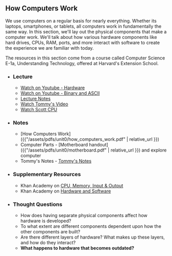 ## How Computers Work

We use computers on a regular basis for nearly everything. Whether its laptops, smartphones, or tablets, all computers work in fundamentally the same way. In this section, we'll lay out the physical components that make a computer work. We'll talk about how various hardware components like hard drives, CPUs, RAM, ports, and more interact with software to create the experience we are familiar with today.

The resources in this section come from a course called Computer Science E-1a, Understanding Technology, offered at Harvard's Extension School.

- ### Lecture
  - [Watch on Youtube - Hardware](https://www.youtube.com/embed/6mbFO0ZLMW8?start=984&end=3540;)
  - [Watch on Youtube - Binary and ASCII](https://www.youtube.com/embed/6mbFO0ZLMW8?end=984;)
  - [Lecture Notes](https://cdn.cs50.net/cscie1a/2017/fall/lectures/hardware/notes/hardware.html)
  - [Watch Tommy's Video](https://youtu.be/Q2mOfJSG7rc)
  - [Watch Scott CPU](https://www.youtube.com/embed/cNN_tTXABUA)
  
<!--  - [Watch on Youtube](https://www.youtube.com/embed/6mbFO0ZLMW8)
  - [Watch on the CS50 Video Player](https://video.cs50.net/cscie1a/2017/fall/lectures/hardware)
  - [Download Lecture](https://cdn.cs50.net/cscie1a/2017/fall/lectures/hardware/hardware-720p.mp4?download) -->
- ### Notes
  - [How Computers Work]({{"/assets/pdfs/unit0/how_computers_work.pdf" | relative_url }})
  - Computer Parts - [Motherboard handout]({{"/assets/pdfs/unit0/motherboard.pdf" | relative_url }}) and explore computer
  - Tommy's Notes - [Tommy's Notes](http://cse1.net/recaps/powerup)
  
- ### Supplementary Resources
  - Khan Academy on [CPU, Memory, Input & Output](https://www.youtube.com/embed/MMzdKTtUIFM)
  - Khan Academy on [Hardware and Software](https://www.youtube.com/embed/VzVSt6jxiqw)

- ### Thought Questions
  - How does having separate physical components affect how hardware is developed?
  - To what extent are different components dependent upon how the other components are built?
  - Are there different layers of hardware? What makes up these layers, and how do they interact?
  - <b>What happens to hardware that becomes outdated?</b>
